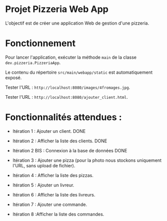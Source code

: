 # Projet Pizzeria Web App

L'objectif est de créer une application Web de gestion d'une pizzeria.

# Fonctionnement

Pour lancer l'application, exécuter la méthode `main` de la classe `dev.pizzeria.PizzeriaApp`.

Le contenu du répertoire `src/main/webapp/static` est automatiquement exposé.

Tester l'URL : `http://localhost:8080/images/4fromages.jpg`.

Tester l'URL : `http://localhost:8080/ajouter_client.html`.



# Fonctionnalités attendues :

* Itération 1 : Ajouter un client. DONE

* Itération 2 : Afficher la liste des clients. DONE

* Itération 2 BIS : Connexion à la base de données DONE

* Itération 3 : Ajouter une pizza (pour la photo nous stockons uniquement l'URL, sans upload de fichier).

* Itération 4 : Afficher la liste des pizzas.

* Itération 5 : Ajouter un livreur.

* Itération 6 : Afficher la liste des livreurs.

* Itération 7 : Ajouter une commande.

* Itération 8 :Afficher la liste des commandes.

